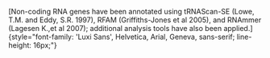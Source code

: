 [Non-coding RNA genes have been annotated using tRNAScan-SE (Lowe, T.M.
and Eddy, S.R. 1997), RFAM (Griffiths-Jones et al 2005), and RNAmmer
(Lagesen K.,et al 2007); additional analysis tools have also been
applied.]{style="font-family: 'Luxi Sans', Helvetica, Arial, Geneva, sans-serif; line-height: 16px;"}

